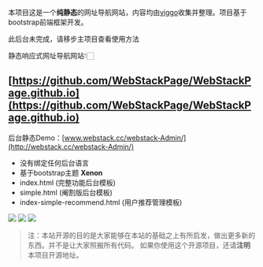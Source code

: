 本项目这是一个**纯静态**的网址导航网站，内容均由[viggo](http://viggoz.com)收集并整理。项目基于bootstrap前端框架开发。

此后台未完成，请移步主项目查看使用方法

静态响应式网址导航网站👇🏻

[https://github.com/WebStackPage/WebStackPage.github.io](https://github.com/WebStackPage/WebStackPage.github.io)
---

后台静态Demo：[www.webstack.cc/webstack-Admin/](http://webstack.cc/webstack-Admin/)

- 没有绑定任何后台语言
- 基于bootstrap主题 **Xenon**
- index.html (完整功能后台模板)
- simple.html (阉割版后台模板)
- index-simple-recommend.html (用户推荐管理模板)

![](http://7xnb6x.com1.z0.glb.clouddn.com/webstack-06-production2.png)
![](http://7xnb6x.com1.z0.glb.clouddn.com/webstack-08-design2.png)
![](http://7xnb6x.com1.z0.glb.clouddn.com/webstack-09-design3.png)
> 注：本站开源的目的是大家能够在本站的基础之上有所启发，做出更多新的东西。并不是让大家照搬所有代码。
> 如果你使用这个开源项目，还请**注明**本项目开源地址。


